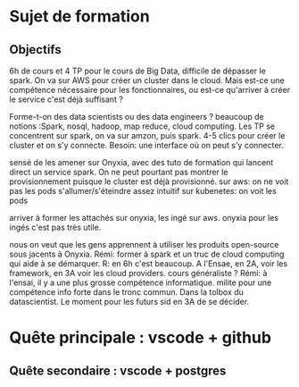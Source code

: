 # Sujet de formation 
## Objectifs
6h de cours et 4 TP pour le cours de Big Data, 
difficile de dépasser le spark. On va sur AWS pour créer un cluster dans le cloud. 
Mais est-ce une compétence nécessaire pour les fonctionnaires, ou est-ce qu'arriver à créer le service c'est déjà suffisant ?

Forme-t-on des data scientists ou des data engineers  ?
beaucoup de notions :Spark, nosql, hadoop, map reduce, cloud computing. Les TP se concentrent sur spark, on va sur amzon, puis spark. 4-5 clics pour créer le cluster et on s'y connecte.
Besoin: une interface où on peut s'y connecter. 

sensé de les amener sur Onyxia, avec des tuto de formation qui lancent direct un service spark. 
On ne peut pourtant pas montrer le provisionnement puisque le cluster est déjà provisionné. 
sur aws: on ne voit pas les pods s'allumer/s'éteindre
assez intuitif sur kubenetes: on voit les pods 

arriver à former les attachés sur onyxia, les ingé sur aws. onyxia pour les ingés c'est pas très utile. 

nous on veut que les gens apprennent à utiliser les produits open-source sous jacents à Onyxia.
Rémi: former à spark et un truc de cloud computing qui aide à se démarquer. 
R: en 6h c'est beaucoup. A l'Ensae, en 2A, voir les framework, en 3A voir les cloud providers. 
cours généraliste ? 
Rémi: à l'ensai, il y a une plus grosse compétence informatique. milite pour une compétence info forte dans le tronc commun. Dans la tolbox du datascientist. Le moment pour les futurs sid en 3A de se décider.


# Quête principale :  vscode + github
## Quête secondaire : vscode + postgres



